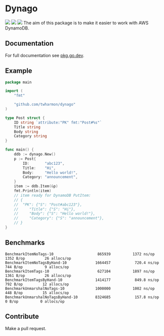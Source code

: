 # Dynago
![](https://github.com/twharmon/dynago/workflows/Test/badge.svg) [![](https://goreportcard.com/badge/github.com/twharmon/dynago)](https://goreportcard.com/report/github.com/twharmon/dynago) [![](https://gocover.io/_badge/github.com/twharmon/dynago)](https://gocover.io/github.com/twharmon/dynago)
The aim of this package is to make it easier to work with AWS DynamoDB.

## Documentation
For full documentation see [pkg.go.dev](https://pkg.go.dev/github.com/twharmon/dynago).

## Example
```go
package main

import (
	"fmt"

	"github.com/twharmon/dynago"
)

type Post struct {
	ID string `attribute:"PK" fmt:"Post#%s"`
	Title string
	Body string
	Category string
}

func main() {
    ddb := dynago.New()
	p := Post{
		ID:       "abc123",
		Title:    "Hi",
		Body:     "Hello world!",
		Category: "announcement",
	}
	item := ddb.Item(&p)
	fmt.Println(item)
    // item ready for DynamoDB PutItem:
    // {
	// 	"PK": {"S": "Post#abc123"},
    //     "Title": {"S": "Hi"},
    //     "Body": {"S": "Hello world!"},
    //     "Category": {"S": "announcement"},
	// }
}
```

## Benchmarks
```
BenchmarkItemNoTags-10               	  865939	      1372 ns/op	    1352 B/op	      26 allocs/op
BenchmarkItemNoTagsByHand-10         	 1664457	       720.4 ns/op	     744 B/op	       9 allocs/op
BenchmarkItemTags-10                 	  627104	      1897 ns/op	    1361 B/op	      26 allocs/op
BenchmarkItemTagsByHand-10           	 1414177	       849.8 ns/op	     792 B/op	      12 allocs/op
BenchmarkUnmarshalNoTags-10          	 1000000	      1002 ns/op	     448 B/op	      15 allocs/op
BenchmarkUnmarshalNoTagsByHand-10    	 8324685	       157.8 ns/op	       0 B/op	       0 allocs/op
```

## Contribute
Make a pull request.